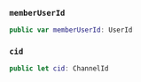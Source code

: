 
### `memberUserId`

``` swift
public var memberUserId: UserId
```

### `cid`

``` swift
public let cid: ChannelId
